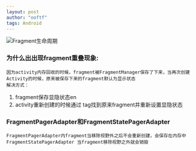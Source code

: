 ```yaml
---
layout: post
author: "ooftf"
tags: Android
---
```

![Fragment生命周期](https://upload-images.jianshu.io/upload_images/1688279-0424d62f50035b43.png?imageMogr2/auto-orient/strip|imageView2/2/w/317/format/webp)
### 为什么出出现fragment重叠现象:
    因为activity内存回收的时候，fragment被FragmentManager保存了下来，当再次创建Activity的时候，原来被保存下来的fragment默认为显示状态
    解决方式：
1.    fragment保存显隐状态en
2.    activity重新创建的时候通过 tag找到原来fragment并重新设置显隐状态


### FragmentPagerAdapter和FragmentStatePagerAdapter
    FragmentPagerAdapter内fragment当移除视野外之后不会重新创建，会保存在内存中
    FragmentStatePagerAdapter 当fragment移除视野之外就会销毁
